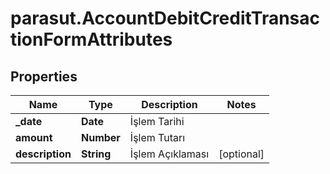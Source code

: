 # parasut.AccountDebitCreditTransactionFormAttributes

## Properties
Name | Type | Description | Notes
------------ | ------------- | ------------- | -------------
**_date** | **Date** | İşlem Tarihi | 
**amount** | **Number** | İşlem Tutarı | 
**description** | **String** | İşlem Açıklaması | [optional] 


